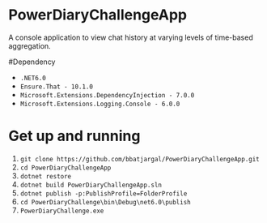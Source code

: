 # PowerDiaryChallengeApp
A console application to view chat history at varying levels of time-based aggregation.

#Dependency

- `.NET6.0`
- `Ensure.That - 10.1.0`
- `Microsoft.Extensions.DependencyInjection - 7.0.0`
- `Microsoft.Extensions.Logging.Console - 6.0.0`

# Get up and running

1. `git clone https://github.com/bbatjargal/PowerDiaryChallengeApp.git`
1. `cd PowerDiaryChallengeApp`
1. `dotnet restore`
1. `dotnet build PowerDiaryChallengeApp.sln`
1. `dotnet publish -p:PublishProfile=FolderProfile`
1. `cd PowerDiaryChallenge\bin\Debug\net6.0\publish`
1. `PowerDiaryChallenge.exe`